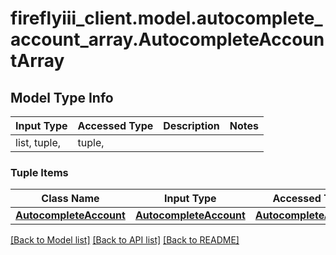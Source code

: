 # fireflyiii_client.model.autocomplete_account_array.AutocompleteAccountArray

## Model Type Info
Input Type | Accessed Type | Description | Notes
------------ | ------------- | ------------- | -------------
list, tuple,  | tuple,  |  | 

### Tuple Items
Class Name | Input Type | Accessed Type | Description | Notes
------------- | ------------- | ------------- | ------------- | -------------
[**AutocompleteAccount**](AutocompleteAccount.md) | [**AutocompleteAccount**](AutocompleteAccount.md) | [**AutocompleteAccount**](AutocompleteAccount.md) |  | 

[[Back to Model list]](../../README.md#documentation-for-models) [[Back to API list]](../../README.md#documentation-for-api-endpoints) [[Back to README]](../../README.md)

